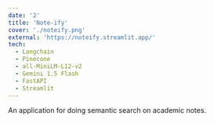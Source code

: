 ```yaml
---
date: '2'
title: 'Note-ify'
cover: './noteify.png'
external: 'https://noteify.streamlit.app/'
tech:
  - Langchain
  - Pinecone
  - all-MiniLM-L12-v2
  - Gemini 1.5 Flash
  - FastAPI
  - Streamlit
---
```


An application for doing semantic search on academic notes.

